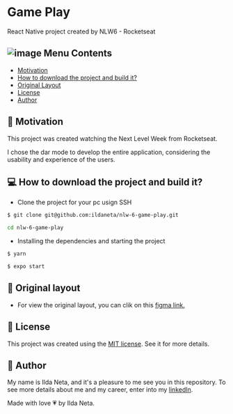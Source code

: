 # Game Play

React Native project created by NLW6 - Rocketseat

## ![image](https://user-images.githubusercontent.com/21963291/85338764-45ba2d00-b4b9-11ea-921a-d15eb692b2ea.png) Menu Contents

- [Motivation](#pushpin-motivation)
- [How to download the project and build it?](#computer-how-to-download-the-project-and-build-it-?)
- [Original Layout](#page_with_curl-original-layout)
- [License](#scroll-license)
- [Author](#pencil-author)

## :pushpin: Motivation

This project was created watching the Next Level Week from Rocketseat.

I chose the dar mode to develop the entire application, considering the usability and experience of the users.

## :computer: How to download the project and build it?

- Clone the project for your pc usign SSH

```bash
$ git clone git@github.com:ildaneta/nlw-6-game-play.git

cd nlw-6-game-play
```

- Installing the dependencies and starting the project

```bash
$ yarn

$ expo start
```

## :page_with_curl: Original layout

- For view the original layout, you can clik on this [figma link.](<https://www.figma.com/file/h6qIOUQHTnt8pH07JmbRok/GamePlay---NLW-Together-(Copy)?node-id=58913%3A83>)

## :scroll: License

This project was created using the [MIT license](https://github.com/ildaneta/nlw-6-game-play/blob/main/LICENSE). See it for more details.

## :pencil: Author

My name is Ilda Neta, and it's a pleasure to me see you in this repository.
To see more details about me and my career, enter into my [linkedIn](https://www.linkedin.com/in/ildaneta/).

Made with love :heartpulse: by Ilda Neta.
